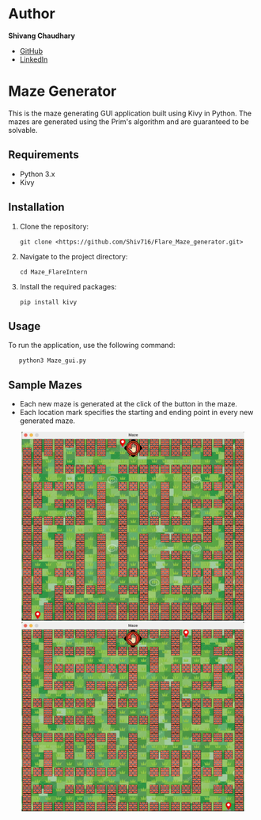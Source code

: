 # Author
**Shivang Chaudhary**
  - [GitHub](https://github.com/Shiv716)
  - [LinkedIn](https://www.linkedin.com/in/shivang-chaudhary-2235831b5/)

# Maze Generator

This is the maze generating GUI application built using Kivy in Python. The mazes are generated using the Prim's algorithm and are guaranteed to be solvable.

## Requirements

- Python 3.x
- Kivy

## Installation

1. Clone the repository:
    ```
    git clone <https://github.com/Shiv716/Flare_Maze_generator.git>
    ```
2. Navigate to the project directory:
    ```
    cd Maze_FlareIntern
    ```
3. Install the required packages:
    ```
    pip install kivy
    ```

## Usage

To run the application, use the following command:
 ```
    python3 Maze_gui.py
 ```

## Sample Mazes
- Each new maze is generated at the click of the button in the maze.<br>
- Each location mark specifies the starting and ending point in every new generated maze.
<p align="center">
  <img src="Product_images/maze1.png" alt="First Window" width="450">
  <img src="Product_images/maze2.png" alt="First Window" width="450">
</p>
